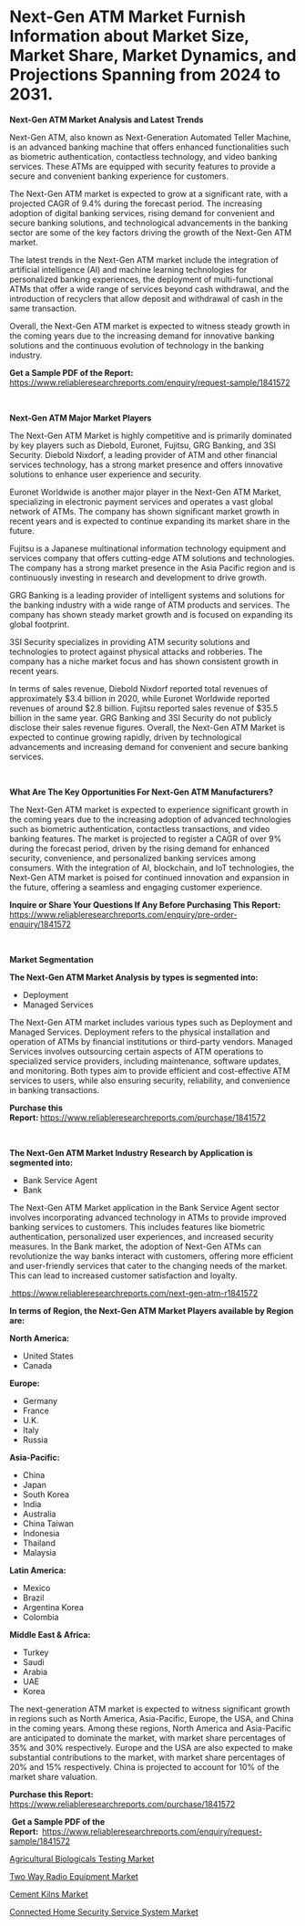 <p><h1>Next-Gen ATM Market Furnish Information about Market Size, Market Share, Market Dynamics, and Projections Spanning from 2024 to 2031.</h1></p><p><strong>Next-Gen ATM Market Analysis and Latest Trends</strong></p>
<p><p>Next-Gen ATM, also known as Next-Generation Automated Teller Machine, is an advanced banking machine that offers enhanced functionalities such as biometric authentication, contactless technology, and video banking services. These ATMs are equipped with security features to provide a secure and convenient banking experience for customers.</p><p>The Next-Gen ATM market is expected to grow at a significant rate, with a projected CAGR of 9.4% during the forecast period. The increasing adoption of digital banking services, rising demand for convenient and secure banking solutions, and technological advancements in the banking sector are some of the key factors driving the growth of the Next-Gen ATM market.</p><p>The latest trends in the Next-Gen ATM market include the integration of artificial intelligence (AI) and machine learning technologies for personalized banking experiences, the deployment of multi-functional ATMs that offer a wide range of services beyond cash withdrawal, and the introduction of recyclers that allow deposit and withdrawal of cash in the same transaction.</p><p>Overall, the Next-Gen ATM market is expected to witness steady growth in the coming years due to the increasing demand for innovative banking solutions and the continuous evolution of technology in the banking industry.</p></p>
<p><strong>Get a Sample PDF of the Report:&nbsp;</strong> <a href="https://www.reliableresearchreports.com/enquiry/request-sample/1841572">https://www.reliableresearchreports.com/enquiry/request-sample/1841572</a></p>
<p>&nbsp;</p>
<p><strong>Next-Gen ATM Major Market Players</strong></p>
<p><p>The Next-Gen ATM Market is highly competitive and is primarily dominated by key players such as Diebold, Euronet, Fujitsu, GRG Banking, and 3SI Security. Diebold Nixdorf, a leading provider of ATM and other financial services technology, has a strong market presence and offers innovative solutions to enhance user experience and security.</p><p>Euronet Worldwide is another major player in the Next-Gen ATM Market, specializing in electronic payment services and operates a vast global network of ATMs. The company has shown significant market growth in recent years and is expected to continue expanding its market share in the future.</p><p>Fujitsu is a Japanese multinational information technology equipment and services company that offers cutting-edge ATM solutions and technologies. The company has a strong market presence in the Asia Pacific region and is continuously investing in research and development to drive growth.</p><p>GRG Banking is a leading provider of intelligent systems and solutions for the banking industry with a wide range of ATM products and services. The company has shown steady market growth and is focused on expanding its global footprint.</p><p>3SI Security specializes in providing ATM security solutions and technologies to protect against physical attacks and robberies. The company has a niche market focus and has shown consistent growth in recent years.</p><p>In terms of sales revenue, Diebold Nixdorf reported total revenues of approximately $3.4 billion in 2020, while Euronet Worldwide reported revenues of around $2.8 billion. Fujitsu reported sales revenue of $35.5 billion in the same year. GRG Banking and 3SI Security do not publicly disclose their sales revenue figures. Overall, the Next-Gen ATM Market is expected to continue growing rapidly, driven by technological advancements and increasing demand for convenient and secure banking services.</p></p>
<p>&nbsp;</p>
<p><strong>What Are The Key Opportunities For Next-Gen ATM Manufacturers?</strong></p>
<p><p>The Next-Gen ATM market is expected to experience significant growth in the coming years due to the increasing adoption of advanced technologies such as biometric authentication, contactless transactions, and video banking features. The market is projected to register a CAGR of over 9% during the forecast period, driven by the rising demand for enhanced security, convenience, and personalized banking services among consumers. With the integration of AI, blockchain, and IoT technologies, the Next-Gen ATM market is poised for continued innovation and expansion in the future, offering a seamless and engaging customer experience.</p></p>
<p><strong>Inquire or Share Your Questions If Any Before Purchasing This Report:</strong> <a href="https://www.reliableresearchreports.com/enquiry/pre-order-enquiry/1841572">https://www.reliableresearchreports.com/enquiry/pre-order-enquiry/1841572</a></p>
<p>&nbsp;</p>
<p><strong>Market Segmentation</strong></p>
<p><strong>The Next-Gen ATM Market Analysis by types is segmented into:</strong></p>
<p><ul><li>Deployment</li><li>Managed Services</li></ul></p>
<p><p>The Next-Gen ATM market includes various types such as Deployment and Managed Services. Deployment refers to the physical installation and operation of ATMs by financial institutions or third-party vendors. Managed Services involves outsourcing certain aspects of ATM operations to specialized service providers, including maintenance, software updates, and monitoring. Both types aim to provide efficient and cost-effective ATM services to users, while also ensuring security, reliability, and convenience in banking transactions.</p></p>
<p><strong>Purchase this Report:&nbsp;</strong><a href="https://www.reliableresearchreports.com/purchase/1841572">https://www.reliableresearchreports.com/purchase/1841572</a></p>
<p>&nbsp;</p>
<p><strong>The Next-Gen ATM Market Industry Research by Application is segmented into:</strong></p>
<p><ul><li>Bank Service Agent</li><li>Bank</li></ul></p>
<p><p>The Next-Gen ATM Market application in the Bank Service Agent sector involves incorporating advanced technology in ATMs to provide improved banking services to customers. This includes features like biometric authentication, personalized user experiences, and increased security measures. In the Bank market, the adoption of Next-Gen ATMs can revolutionize the way banks interact with customers, offering more efficient and user-friendly services that cater to the changing needs of the market. This can lead to increased customer satisfaction and loyalty.</p></p>
<p><a href="https://www.reliableresearchreports.com/next-gen-atm-r1841572">&nbsp;https://www.reliableresearchreports.com/next-gen-atm-r1841572</a></p>
<p><strong>In terms of Region, the Next-Gen ATM Market Players available by Region are:</strong></p>
<p>
    <p> <strong> North America: </strong>
        <ul>
            <li>United States</li>
            <li>Canada</li>
        </ul>
        </p> 
    <p> <strong> Europe: </strong>
        <ul>
            <li>Germany</li>
            <li>France</li>
            <li>U.K.</li>
            <li>Italy</li>
            <li>Russia</li>
        </ul>
        </p> 
    <p> <strong> Asia-Pacific: </strong>
        <ul>
            <li>China</li>
            <li>Japan</li>
            <li>South Korea</li>
            <li>India</li>
            <li>Australia</li>
            <li>China Taiwan</li>
            <li>Indonesia</li>
            <li>Thailand</li>
            <li>Malaysia</li>
        </ul>
        </p> 
    <p> <strong> Latin America: </strong>
        <ul>
            <li>Mexico</li>
            <li>Brazil</li>
            <li>Argentina Korea</li>
            <li>Colombia</li>
        </ul>
        </p> 
    <p> <strong> Middle East & Africa: </strong>
        <ul>
            <li>Turkey</li>
            <li>Saudi</li>
            <li>Arabia</li>
            <li>UAE</li>
            <li>Korea</li>
        </ul>
    </p>
    </p>
<p><p>The next-generation ATM market is expected to witness significant growth in regions such as North America, Asia-Pacific, Europe, the USA, and China in the coming years. Among these regions, North America and Asia-Pacific are anticipated to dominate the market, with market share percentages of 35% and 30% respectively. Europe and the USA are also expected to make substantial contributions to the market, with market share percentages of 20% and 15% respectively. China is projected to account for 10% of the market share valuation.</p></p>
<p><strong>Purchase this Report: </strong><a href="https://www.reliableresearchreports.com/purchase/1841572">https://www.reliableresearchreports.com/purchase/1841572</a></p>
<p>&nbsp;<strong>Get a Sample PDF of the Report:&nbsp;&nbsp;</strong><a href="https://www.reliableresearchreports.com/enquiry/request-sample/1841572">https://www.reliableresearchreports.com/enquiry/request-sample/1841572</a></p>
<p><strong></strong></p>
<p><p><a href="https://github.com/singletonthaxterkelliehr2df/Market-Research-Report-List-2/blob/main/agricultural-biologicals-testing-market.md">Agricultural Biologicals Testing Market</a></p><p><a href="https://www.linkedin.com/pulse/two-way-radio-equipment-market-size-cagr-trends-2024-2030-ayrre?trackingId=UgnQ7hl9LojTgMvEmDDwUw%3D%3D">Two Way Radio Equipment Market</a></p><p><a href="https://www.linkedin.com/pulse/cement-kilns-market-insight-trends-growth-forecasted-from-dpaje?trackingId=j2qE%2BqS6QswLxZZpxi4HVA%3D%3D">Cement Kilns Market</a></p><p><a href="https://github.com/SashaBeier2023/Market-Research-Report-List-1/blob/main/connected-home-security-service-system-market.md">Connected Home Security Service System Market</a></p></p>